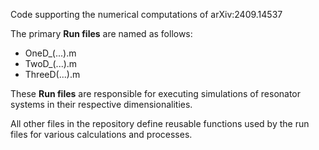 Code supporting the numerical computations of arXiv:2409.14537 

The primary **Run files** are named as follows:
  - OneD_(...).m
  - TwoD_(...).m
  - ThreeD(...).m

These **Run files** are responsible for executing simulations of resonator systems in their respective dimensionalities.

All other files in the repository define reusable functions used by the run files for various calculations and processes.
